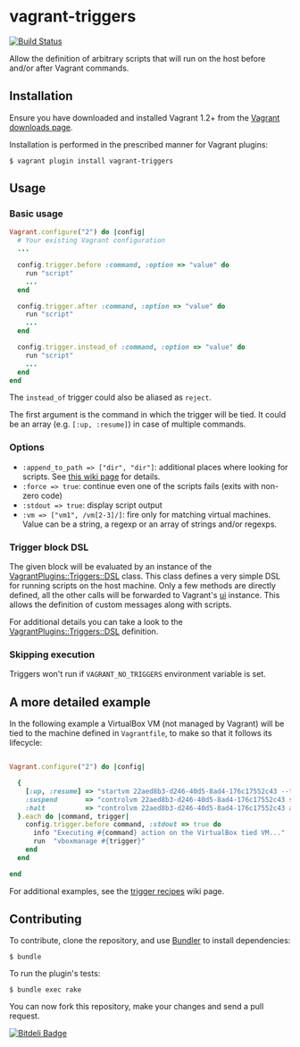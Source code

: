 # vagrant-triggers

[![Build Status](https://travis-ci.org/emyl/vagrant-triggers.png?branch=master)](https://travis-ci.org/emyl/vagrant-triggers)

Allow the definition of arbitrary scripts that will run on the host before and/or after Vagrant commands.

## Installation

Ensure you have downloaded and installed Vagrant 1.2+ from the
[Vagrant downloads page](http://downloads.vagrantup.com/).

Installation is performed in the prescribed manner for Vagrant plugins:

    $ vagrant plugin install vagrant-triggers

## Usage

### Basic usage

```ruby
Vagrant.configure("2") do |config|
  # Your existing Vagrant configuration
  ...

  config.trigger.before :command, :option => "value" do
    run "script"
    ...
  end

  config.trigger.after :command, :option => "value" do
    run "script"
    ...
  end

  config.trigger.instead_of :command, :option => "value" do
    run "script"
    ...
  end
end
```

The ```instead_of``` trigger could also be aliased as ```reject```.

The first argument is the command in which the trigger will be tied. It could be an array (e.g. ```[:up, :resume]```) in case of multiple commands.

### Options

* ```:append_to_path => ["dir", "dir"]```: additional places where looking for scripts. See [this wiki page](https://github.com/emyl/vagrant-triggers/wiki/The-:append_to_path-option) for details.
* ```:force => true```: continue even one of the scripts fails (exits with non-zero code)
* ```:stdout => true```: display script output
* ```:vm => ["vm1", /vm[2-3]/]```: fire only for matching virtual machines. Value can be a string, a regexp or an array of strings and/or regexps.

### Trigger block DSL

The given block will be evaluated by an instance of the [VagrantPlugins::Triggers::DSL](https://github.com/emyl/vagrant-triggers/blob/master/lib/vagrant-triggers/dsl.rb) class. This class defines a very simple DSL for running scripts on the host machine. Only a few methods are directly defined, all the other calls will be forwarded to Vagrant's [ui](https://github.com/mitchellh/vagrant/blob/master/lib/vagrant/ui.rb) instance. This allows the definition of custom messages along with scripts.

For additional details you can take a look to the [VagrantPlugins::Triggers::DSL](https://github.com/emyl/vagrant-triggers/blob/master/lib/vagrant-triggers/dsl.rb) definition.

### Skipping execution

Triggers won't run if ```VAGRANT_NO_TRIGGERS``` environment variable is set.

## A more detailed example

In the following example a VirtualBox VM (not managed by Vagrant) will be tied to the machine defined in ```Vagrantfile```, to make so that it follows its lifecycle:

```ruby

Vagrant.configure("2") do |config|

  {
    [:up, :resume] => "startvm 22aed8b3-d246-40d5-8ad4-176c17552c43 --type headless",
    :suspend       => "controlvm 22aed8b3-d246-40d5-8ad4-176c17552c43 savestate",
    :halt          => "controlvm 22aed8b3-d246-40d5-8ad4-176c17552c43 acpipowerbutton",
  }.each do |command, trigger|
    config.trigger.before command, :stdout => true do
      info "Executing #{command} action on the VirtualBox tied VM..."
      run  "vboxmanage #{trigger}"
    end
  end

end
```

For additional examples, see the [trigger recipes](https://github.com/emyl/vagrant-triggers/wiki/Trigger-recipes) wiki page.

## Contributing

To contribute, clone the repository, and use [Bundler](http://bundler.io/)
to install dependencies:

    $ bundle

To run the plugin's tests:

    $ bundle exec rake

You can now fork this repository, make your changes and send a pull request.


[![Bitdeli Badge](https://d2weczhvl823v0.cloudfront.net/emyl/vagrant-triggers/trend.png)](https://bitdeli.com/free "Bitdeli Badge")
